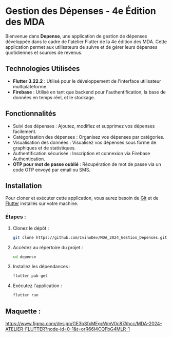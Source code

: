 # Gestion des Dépenses - 4e Édition des MDA

Bienvenue dans **Depense**, une application de gestion de dépenses développée dans le cadre de l'atelier Flutter de la 4e édition des MDA. 
Cette application permet aux utilisateurs de suivre et de gérer leurs dépenses quotidiennes et sources de revenus.

## Technologies Utilisées

- **Flutter 3.22.2** : Utilisé pour le développement de l'interface utilisateur multiplateforme.
- **Firebase** : Utilisé en tant que backend pour l'authentification, la base de données en temps réel, et le stockage.

## Fonctionnalités

- Suivi des dépenses : Ajoutez, modifiez et supprimez vos dépenses facilement.
- Catégorisation des dépenses : Organisez vos dépenses par catégories.
- Visualisation des données : Visualisez vos dépenses sous forme de graphiques et de statistiques.
- Authentification sécurisée : Inscription et connexion via Firebase Authentication.
- **OTP pour mot de passe oublié** : Récupération de mot de passe via un code OTP envoyé par email ou SMS.

## Installation

Pour cloner et exécuter cette application, vous aurez besoin de [Git](https://git-scm.com) et de [Flutter](https://flutter.dev) installés sur votre machine.

### Étapes :

1. Clonez le dépôt :
   ```bash
   git clone https://github.com/IvinoDev/MDA_2024_Gestion_Depenses.git
   ```

2. Accédez au répertoire du projet :
   ```bash
   cd depense
   ```

3. Installez les dépendances :
   ```bash
   flutter pub get
   ```

4. Exécutez l'application :
   ```bash
   flutter run
   ```

## Maquette :
https://www.figma.com/design/GE3bSfxMEgcWmV0c87Ahcc/MDA-2024-ATELIER-FLUTTER?node-id=0-1&t=orR66I4CQFbG4MLR-1



   
